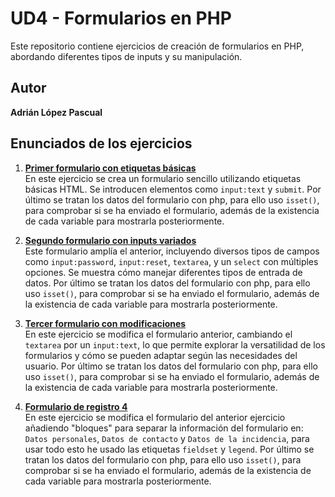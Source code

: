 # UD4 - Formularios en PHP

Este repositorio contiene ejercicios de creación de formularios en PHP, abordando diferentes tipos de inputs y su manipulación.

## Autor

**Adrián López Pascual**

## Enunciados de los ejercicios

1. **[Primer formulario con etiquetas básicas](./1.php)**  
   En este ejercicio se crea un formulario sencillo utilizando etiquetas básicas HTML. Se introducen elementos como `input:text` y `submit`. Por último se tratan los datos del formulario con php, para ello uso `isset()`, para comprobar si se ha enviado el formulario, además de la existencia de cada variable para mostrarla posteriormente.

2. **[Segundo formulario con inputs variados](./2.php)**  
   Este formulario amplía el anterior, incluyendo diversos tipos de campos como `input:password`, `input:reset`, `textarea`, y un `select` con múltiples opciones. Se muestra cómo manejar diferentes tipos de entrada de datos. Por último se tratan los datos del formulario con php, para ello uso `isset()`, para comprobar si se ha enviado el formulario, además de la existencia de cada variable para mostrarla posteriormente.

3. **[Tercer formulario con modificaciones](./3.php)**  
   En este ejercicio se modifica el formulario anterior, cambiando el `textarea` por un `input:text`, lo que permite explorar la versatilidad de los formularios y cómo se pueden adaptar según las necesidades del usuario. Por último se tratan los datos del formulario con php, para ello uso `isset()`, para comprobar si se ha enviado el formulario, además de la existencia de cada variable para mostrarla posteriormente.

4. **[Formulario de registro 4](./4.php)**  
   En este ejercicio se modifica el formulario del anterior ejercicio añadiendo "bloques" para separar la información del formulario en: `Datos personales`, `Datos de contacto` y `Datos de la incidencia`, para usar todo esto he usado las etiquetas `fieldset` y `legend`. Por último se tratan los datos del formulario con php, para ello uso `isset()`, para comprobar si se ha enviado el formulario, además de la existencia de cada variable para mostrarla posteriormente.

